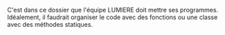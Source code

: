 C'est dans ce dossier que l'équipe LUMIERE doit mettre ses programmes.
Idéalement, il faudrait organiser le code avec des fonctions ou une classe avec
des méthodes statiques.
